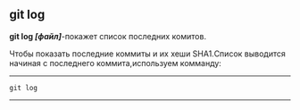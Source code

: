## git log

**git log *[файл]***-покажет список последних комитов.

Чтобы показать последние коммиты и их хеши SHA1.Список выводится начиная с последнего коммита,используем комманду:


---
    git log
---
